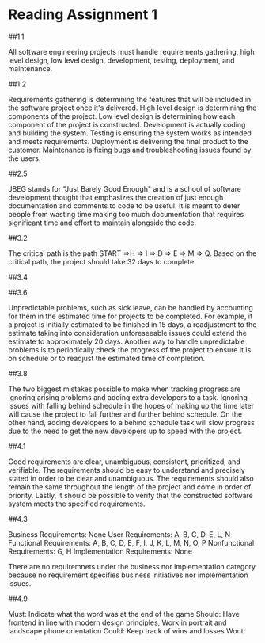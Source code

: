 # Reading Assignment 1

##1.1

All software engineering projects must handle requirements gathering, high level design, low level design, development, testing, deployment, and maintenance.

##1.2

Requirements gathering is determining the features that will be included in the software project once it's delivered. High level design is determining the components of the project. Low level design is determining how each component of the project is constructed. Development is actually coding and building the system. Testing is ensuring the system works as intended and meets requirements. Deployment is delivering the final product to the customer. Maintenance is fixing bugs and troubleshooting issues found by the users.

##2.5

JBEG stands for "Just Barely Good Enough" and is a school of software development thought that emphasizes the creation of just enough documentation and comments to code to be useful. It is meant to deter people from wasting time making too much documentation that requires significant time and effort to maintain alongside the code.

##3.2

The critical path is the path START =>H => I => D => E => M => Q. Based on the critical path, the project should take 32 days to complete.

##3.4

##3.6

Unpredictable problems, such as sick leave, can be handled by accounting for them in the estimated time for projects to be completed. For example, if a project is initially estimated to be finished in 15 days, a readjustment to the estimate taking into consideration unforeseeable issues could extend the estimate to approximately 20 days. Another way to handle unpredictable problems is to periodically check the progress of the project to ensure it is on schedule or to readjust the estimated time of completion.

##3.8

The two biggest mistakes possible to make when tracking progress are ignoring arising problems and adding extra developers to a task. Ignoring issues with falling behind schedule in the hopes of making up the time later will cause the project to fall further and further behind schedule. On the other hand, adding developers to a behind schedule task will slow progress due to the need to get the new developers up to speed with the project.

##4.1

Good requirements are clear, unambiguous, consistent, prioritized, and verifiable. The requirements should be easy to understand and precisely stated in order to be clear and unambiguous. The requirements should also remain the same throughout the length of the project and come in order of priority. Lastly, it should be possible to verify that the constructed software system meets the specified requirements.

##4.3

Business Requirements: None
User Requirements: A, B, C, D, E, L, N
Functional Requirements: A, B, C, D, E, F, I, J, K, L, M, N, O, P
Nonfunctional Requirements: G, H
Implementation Requirements: None

There are no requiremnets under the business nor implementation category because no requirement specifies business initiatives nor implementation issues.

##4.9

Must: Indicate what the word was at the end of the game
Should: Have frontend in line with modern design principles, Work in portrait and landscape phone orientation
Could: Keep track of wins and losses
Wont: